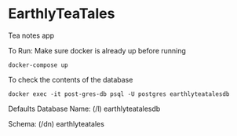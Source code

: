 # EarthlyTeaTales

Tea notes app

To Run:
Make sure docker is already up before running

```
docker-compose up
```

To check the contents of the database

```
docker exec -it post-gres-db psql -U postgres earthlyteatalesdb
```

Defaults
Database Name: (/l)
earthlyteatalesdb

Schema: (/dn)
earthlyteatales
